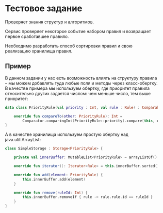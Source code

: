 # Тестовое задание

Проверяет знания структур и алгоритмов.

Сервис проверяет некоторое событие набором правил и возвращает первое сработавшее правило.

Необходимо разработать способ сортировки правил и свою реализацию хранилища правил.

## Пример

В данном задании у нас есть возможность влиять на структуру правила – мы можем добавлять туда 
любые поля и методы через класс-обертку. В качестве примера мы используем обертку, где приоритет
правила относительно других задается числом: чем меньше число, тем выше приоритет:

```kotlin
data class PriorityRule(val priority : Int, val rule : Rule) : Comparable<PriorityRule> {

    override fun compareTo(other: PriorityRule): Int =
        Comparator.comparingInt(PriorityRule::priority).compare(this, other)
}
```

А в качестве хранилища используем простую обертку над java.util.ArrayList:

```kotlin
class SimpleStorage : Storage<PriorityRule> {

    private val innerBuffer: MutableList<PriorityRule> = arrayListOf()

    override fun iterator(): Iterator<Rule> = this.innerBuffer.sorted().map(PriorityRule::rule).iterator()

    override fun add(element: PriorityRule) {
        this.innerBuffer.add(element)
    }

    override fun remove(ruleId: Int) {
        this.innerBuffer.removeIf { rule -> rule.rule.id == ruleId }
    }
}
```